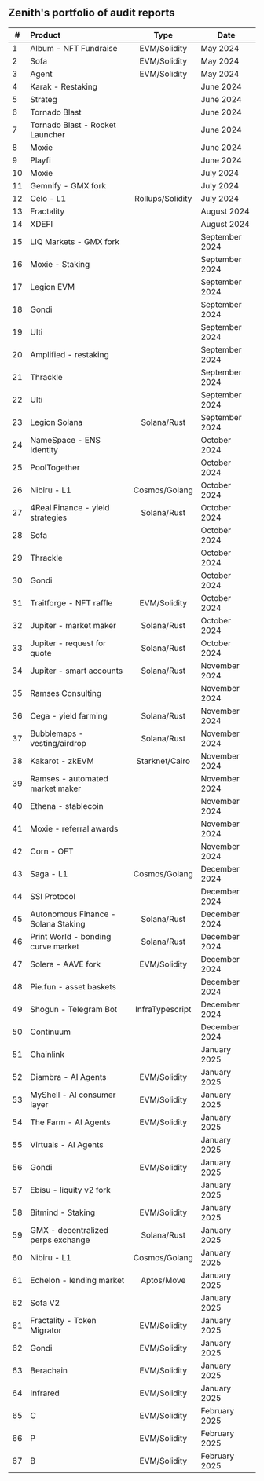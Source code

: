 ## Zenith's portfolio of audit reports

| #   | Product                              |       Type       | Date           |
| --- | :----------------------------------- | :--------------: | -------------- |
| 1   | Album - NFT Fundraise                |   EVM/Solidity   | May 2024       |
| 2   | Sofa                                 |   EVM/Solidity   | May 2024       |
| 3   | Agent                                |   EVM/Solidity   | May 2024       |
| 4   | Karak - Restaking                    |                  | June 2024      |
| 5   | Strateg                              |                  | June 2024      |
| 6   | Tornado Blast                        |                  | June 2024      |
| 7   | Tornado Blast - Rocket Launcher      |                  | June 2024      |
| 8   | Moxie                                |                  | June 2024      |
| 9   | Playfi                               |                  | June 2024      |
| 10  | Moxie                                |                  | July 2024      |
| 11  | Gemnify - GMX fork                   |                  | July 2024      |
| 12  | Celo - L1                            | Rollups/Solidity | July 2024      |
| 13  | Fractality                           |                  | August 2024    |
| 14  | XDEFI                                |                  | August 2024    |
| 15  | LIQ Markets - GMX fork               |                  | September 2024 |
| 16  | Moxie - Staking                      |                  | September 2024 |
| 17  | Legion EVM                           |                  | September 2024 |
| 18  | Gondi                                |                  | September 2024 |
| 19  | Ulti                                 |                  | September 2024 |
| 20  | Amplified - restaking                |                  | September 2024 |
| 21  | Thrackle                             |                  | September 2024 |
| 22  | Ulti                                 |                  | September 2024 |
| 23  | Legion Solana                        |   Solana/Rust    | September 2024 |
| 24  | NameSpace - ENS Identity             |                  | October 2024   |
| 25  | PoolTogether                         |                  | October 2024   |
| 26  | Nibiru - L1                          |  Cosmos/Golang   | October 2024   |
| 27  | 4Real Finance - yield strategies     |   Solana/Rust    | October 2024   |
| 28  | Sofa                                 |                  | October 2024   |
| 29  | Thrackle                             |                  | October 2024   |
| 30  | Gondi                                |                  | October 2024   |
| 31  | Traitforge - NFT raffle              |   EVM/Solidity   | October 2024   |
| 32  | Jupiter - market maker               |   Solana/Rust    | October 2024   |
| 33  | Jupiter - request for quote          |   Solana/Rust    | October 2024   |
| 34  | Jupiter - smart accounts             |   Solana/Rust    | November 2024  |
| 35  | Ramses Consulting                    |                  | November 2024  |
| 36  | Cega - yield farming                 |   Solana/Rust    | November 2024  |
| 37  | Bubblemaps - vesting/airdrop         |   Solana/Rust    | November 2024  |
| 38  | Kakarot - zkEVM                      |  Starknet/Cairo  | November 2024  |
| 39  | Ramses - automated market maker      |                  | November 2024  |
| 40  | Ethena - stablecoin                  |                  | November 2024  |
| 41  | Moxie - referral awards              |                  | November 2024  |
| 42  | Corn - OFT                           |                  | November 2024  |
| 43  | Saga - L1                            |  Cosmos/Golang   | December 2024  |
| 44  | SSI Protocol                         |                  | December 2024  |
| 45  | Autonomous Finance  - Solana Staking |   Solana/Rust    | December 2024  |
| 46  | Print World -  bonding curve market  |   Solana/Rust    | December 2024  |
| 47  | Solera - AAVE fork                   |   EVM/Solidity   | December 2024  |
| 48  | Pie.fun - asset baskets              |                  | December 2024  |
| 49  | Shogun - Telegram Bot                | InfraTypescript  | December 2024  |
| 50  | Continuum                            |                  | December 2024  |
| 51  | Chainlink                            |                  | January 2025   |
| 52  | Diambra - AI Agents                  |   EVM/Solidity   | January 2025   |
| 53  | MyShell - AI consumer layer          |   EVM/Solidity   | January 2025   |
| 54  | The Farm - AI Agents                 |   EVM/Solidity   | January 2025   |
| 55  | Virtuals - AI Agents                 |                  | January 2025   |
| 56  | Gondi                                |   EVM/Solidity   | January 2025   |
| 57  | Ebisu - liquity v2 fork              |                  | January 2025   |
| 58  | Bitmind - Staking                    |   EVM/Solidity   | January 2025   |
| 59  | GMX - decentralized perps exchange   |   Solana/Rust    | January 2025   |
| 60  | Nibiru - L1                          |  Cosmos/Golang   | January 2025   |
| 61  | Echelon - lending market             |    Aptos/Move    | January 2025   |
| 62  | Sofa V2                              |                  | January 2025   |
| 61  | Fractality - Token Migrator          |   EVM/Solidity   | January 2025   |
| 62  | Gondi                                |   EVM/Solidity   | January 2025   |
| 63  | Berachain                            |   EVM/Solidity   | January 2025   |
| 64  | Infrared                             |   EVM/Solidity   | January 2025   |
| 65  | C                                    |   EVM/Solidity   | February 2025  |
| 66  | P                                    |   EVM/Solidity   | February 2025  |
| 67  | B                                    |   EVM/Solidity   | February 2025  |
